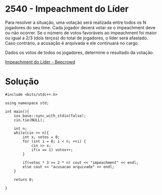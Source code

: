 # 2540 - Impeachment do Líder

Para resolver a situação, uma votação será realizada entre todos os N jogadores do seu time. Cada jogador deverá votar se o impeachment deve ou não ocorrer. Se o número de votos favoráveis ao impeachment foi maior ou igual a 2/3 (dois terços) do total de jogadores, o líder será afastado. Caso contrário, a acusação é arquivada e ele continuará no cargo.

Dados os votos de todos os jogadores, determine o resultado da votação.

[Impeachment do Líder - Beecrowd](https://judge.beecrowd.com/pt/problems/view/2540)

# Solução

```
#include <bits/stdc++.h>

using namespace std;

int main(){
    ios_base::sync_with_stdio(false);
    cin.tie(NULL);

    int n;
    while(cin >> n){
        int x, votos = 0;
        for (int i = 0; i < n; ++i) {
            cin >> x;
            if(x == 1) votos++;
        }

        if(votos * 3 >= 2 * n) cout << "impeachment" << endl;
        else cout << "acusacao arquivada" << endl;
    }

    return 0;

}
```